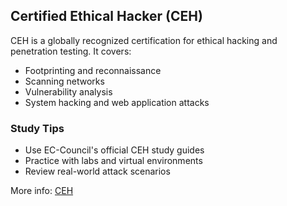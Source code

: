## Certified Ethical Hacker (CEH)

CEH is a globally recognized certification for ethical hacking and penetration testing. It covers:
- Footprinting and reconnaissance
- Scanning networks
- Vulnerability analysis
- System hacking and web application attacks

### Study Tips
- Use EC-Council's official CEH study guides
- Practice with labs and virtual environments
- Review real-world attack scenarios

More info: [CEH](https://www.eccouncil.org/programs/certified-ethical-hacker-ceh/)
